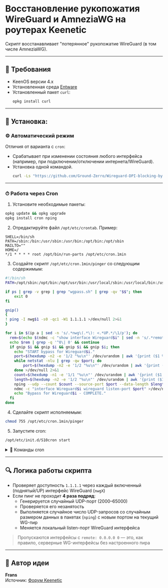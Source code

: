 # Восстановление рукопожатия WireGuard и AmneziaWG на роутерах Keenetic

Скрипт восстанавливает "потерянное" рукопожатие WireGuard (в том числе AmneziaWG).

---

## 📌 Требования

- KeenOS версии 4.x
- Установленная среда [Entware](https://help.keenetic.com/hc/ru/articles/360021214160)
- Установленный пакет `curl`:
  ```sh
  opkg install curl
  ```

---
## 💾 Установка:

### ⚙️ Автоматический режим

Отличия от варианта с `cron`:
- Срабатывает при изменении состояния любого интерфейса (например, при подключении/отключении интернета/WireGuard).
- Установка одной командой.
  ```sh
  curl -Ls "https://github.com/Ground-Zerro/Wireguard-DPI-blocking-bypass/raw/refs/heads/main/install.sh" | sh
  ```

---

### ⏱ Работа через Cron

1. Установите необходимые пакеты:
  ```sh
  opkg update && opkg upgrade
  opkg install cron nping
  ```

2. Отредактируйте файл `/opt/etc/crontab`. Пример:
  ```cron
  SHELL=/bin/sh
  PATH=/sbin:/bin:/usr/sbin:/usr/bin:/opt/bin:/opt/sbin
  MAILTO=""
  HOME=/
  */1 * * * * root /opt/bin/run-parts /opt/etc/cron.1min
  ```

3. Создайте скрипт `/opt/etc/cron.1min/pinger` со следующим содержимым:
  ```sh
  #!/bin/sh
  PATH=/opt/sbin:/opt/bin:/opt/usr/bin:/usr/local/sbin:/usr/local/bin:/usr/sbin:/usr/bin:/sbin:/bin

  if ps | grep -v grep | grep "wgpass.sh" | grep -qv "$$"; then
      exit 0
  fi

  gnip()
  {
  ! ping -I nwg$1 -s0 -qc1 -W1 1.1.1.1 >/dev/null 2>&1
  }

  for i in $(ip a | sed -n 's/.*nwg\(.*\): <.*UP.*/\1/p'); do
    rem=$(echo $(ndmc -c "show interface Wireguard$i" | sed -n 's/.*remote.*: \(.*\)/\1/p'))
    echo $rem | grep -q '^0\| 0' && continue
    if gnip $i && gnip $i && gnip $i && gnip $i; then
      echo "START bypass for Wireguard$i."
      port=$(hexdump -n2 -e '1/2 "%u\n"' /dev/urandom | awk '{print ($1 % 63000) + 2000}')
      while netstat -nlu | grep -qw $port; do
          port=$(hexdump -n2 -e '1/2 "%u\n"' /dev/urandom | awk '{print ($1 % 63000) + 2000}')
      done >/dev/null 2>&1
      count=$(hexdump -n1 -e '1/1 "%u\n"' /dev/urandom | awk '{print ($1 % 5) + 6}')
      length=$(hexdump -n2 -e '1/2 "%u\n"' /dev/urandom | awk '{print ($1 % 65) + 64}')
      nping --udp --count $count --source-port $port --data-length $length --dest-port $(echo $rem | cut -f2 -d' ') ${rem%% *} >/dev/null 2>&1
      ndmc -c "interface Wireguard$i wireguard listen-port $port" >/dev/null 2>&1
      echo "Bypass for Wireguard$i - COMPLETE."
    fi
  done
  ```

4. Сделайте скрипт исполняемым:
  ```sh
  chmod 755 /opt/etc/cron.1min/pinger
  ```

5. Запустите cron:
  ```sh
  /opt/etc/init.d/S10cron start
  ```

<details>
  <summary>📖 Команды cron</summary>

  ```sh
  /opt/etc/init.d/S10cron start|stop|restart|check|status|kill|reconfigure
  ```
</details>

---

## 🔍 Логика работы скрипта

- Проверяет доступность `1.1.1.1` через каждый включенный (поднятый/UP) интерфейс WireGuard (`nwgX`)
- Если пинг не проходит **4 раза подряд**:
  - Генерируется случайный UDP-порт (2000–65000)
  - Проверяется его незанятость
  - Выполняется случайное число UDP-запросов со случайным размером данных в пакетах (`nping`) с новым портом на текущий WG-пир
  - Меняется локальный listen-порт WireGuard интерфейса

> Пропускаются интерфейсы с `remote: 0.0.0.0 0` — это, как правило, серверные WG-интерфейсы без настроенного пира

---

## 👤 Автор идеи

**Frans**  
Источник: [Форум Keenetic](https://forum.keenetic.ru/topic/19389-обход-блокировки-протокола-wireguard-в-тч-amneziawg/?do=findComment&comment=193941)
